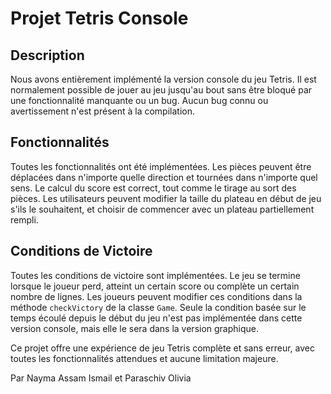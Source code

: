 # Projet Tetris Console

## Description
Nous avons entièrement implémenté la version console du jeu Tetris. Il est normalement possible de jouer au jeu jusqu'au bout sans être bloqué par une fonctionnalité manquante ou un bug. Aucun bug connu ou avertissement n'est présent à la compilation.

## Fonctionnalités
Toutes les fonctionnalités ont été implémentées. Les pièces peuvent être déplacées dans n'importe quelle direction et tournées dans n'importe quel sens. Le calcul du score est correct, tout comme le tirage au sort des pièces. Les utilisateurs peuvent modifier la taille du plateau en début de jeu s'ils le souhaitent, et choisir de commencer avec un plateau partiellement rempli.

## Conditions de Victoire
Toutes les conditions de victoire sont implémentées. Le jeu se termine lorsque le joueur perd, atteint un certain score ou complète un certain nombre de lignes. Les joueurs peuvent modifier ces conditions dans la méthode `checkVictory` de la classe `Game`. Seule la condition basée sur le temps écoulé depuis le début du jeu n'est pas implémentée dans cette version console, mais elle le sera dans la version graphique.

Ce projet offre une expérience de jeu Tetris complète et sans erreur, avec toutes les fonctionnalités attendues et aucune limitation majeure.

Par Nayma Assam Ismail et Paraschiv Olivia
